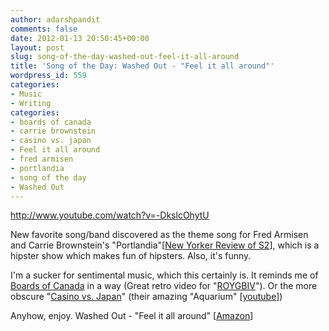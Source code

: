 ```yaml
---
author: adarshpandit
comments: false
date: 2012-01-13 20:50:45+00:00
layout: post
slug: song-of-the-day-washed-out-feel-it-all-around
title: 'Song of the Day: Washed Out - "Feel it all around"'
wordpress_id: 559
categories:
- Music
- Writing
categories:
- boards of canada
- carrie brownstein
- casino vs. japan
- Feel it all around
- fred armisen
- portlandia
- song of the day
- Washed Out
---
```


http://www.youtube.com/watch?v=-DkslcOhytU

New favorite song/band discovered as the theme song for Fred Armisen and Carrie
Brownstein's "Portlandia"[[New Yorker Review of
S2](http://www.newyorker.com/reporting/2012/01/02/120102fa_fact_talbot)], which
is a hipster show which makes fun of hipsters. Also, it's funny.

I'm a sucker for sentimental music, which this certainly is. It reminds me of
[Boards of
Canada](http://www.amazon.com/gp/product/B000AP2ZQC/ref=as_li_ss_tl?ie=UTF8&tag=whmomyth-20&linkCode=as2&camp=1789&creative=390957&creativeASIN=B000AP2ZQC)
in a way (Great retro video for
"[ROYGBIV](http://www.youtube.com/watch?v=yT0gRc2c2wQ)"). Or the more obscure
"[Casino vs.
Japan](http://www.amazon.com/gp/product/B00006G9ZN/ref=as_li_ss_tl?ie=UTF8&tag=whmomyth-20&linkCode=as2&camp=1789&creative=390957&creativeASIN=B00006G9ZN)"
(their amazing "Aquarium"
[[youtube](http://www.youtube.com/watch?v=VzK1YYldoic)])

Anyhow, enjoy.  Washed Out - "Feel it all around"
[[Amazon](http://www.amazon.com/gp/product/B002OPFCXY/ref=as_li_ss_tl?ie=UTF8&tag=whmomyth-20&linkCode=as2&camp=1789&creative=390957&creativeASIN=B002OPFCXY)]
